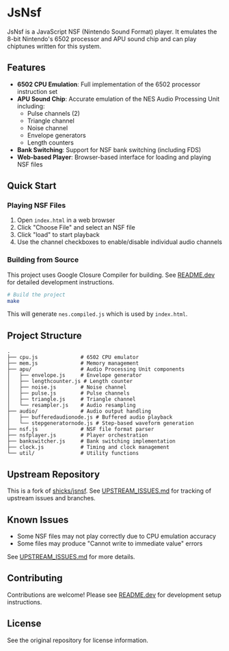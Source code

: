 # JsNsf

JsNsf is a JavaScript NSF (Nintendo Sound Format) player. It emulates the 8-bit Nintendo's 6502 processor and APU sound chip and can play chiptunes written for this system.

## Features

- **6502 CPU Emulation**: Full implementation of the 6502 processor instruction set
- **APU Sound Chip**: Accurate emulation of the NES Audio Processing Unit including:
  - Pulse channels (2)
  - Triangle channel
  - Noise channel
  - Envelope generators
  - Length counters
- **Bank Switching**: Support for NSF bank switching (including FDS)
- **Web-based Player**: Browser-based interface for loading and playing NSF files

## Quick Start

### Playing NSF Files

1. Open `index.html` in a web browser
2. Click "Choose File" and select an NSF file
3. Click "load" to start playback
4. Use the channel checkboxes to enable/disable individual audio channels

### Building from Source

This project uses Google Closure Compiler for building. See [README.dev](README.dev) for detailed development instructions.

```bash
# Build the project
make
```

This will generate `nes.compiled.js` which is used by `index.html`.

## Project Structure

```
.
├── cpu.js              # 6502 CPU emulator
├── mem.js              # Memory management
├── apu/                # Audio Processing Unit components
│   ├── envelope.js     # Envelope generator
│   ├── lengthcounter.js # Length counter
│   ├── noise.js        # Noise channel
│   ├── pulse.js        # Pulse channels
│   ├── triangle.js     # Triangle channel
│   └── resampler.js    # Audio resampling
├── audio/              # Audio output handling
│   ├── bufferedaudionode.js # Buffered audio playback
│   └── stepgeneratornode.js # Step-based waveform generation
├── nsf.js              # NSF file format parser
├── nsfplayer.js        # Player orchestration
├── bankswitcher.js     # Bank switching implementation
├── clock.js            # Timing and clock management
└── util/               # Utility functions

```

## Upstream Repository

This is a fork of [shicks/jsnsf](https://github.com/shicks/jsnsf). See [UPSTREAM_ISSUES.md](UPSTREAM_ISSUES.md) for tracking of upstream issues and branches.

## Known Issues

- Some NSF files may not play correctly due to CPU emulation accuracy
- Some files may produce "Cannot write to immediate value" errors

See [UPSTREAM_ISSUES.md](UPSTREAM_ISSUES.md) for more details.

## Contributing

Contributions are welcome! Please see [README.dev](README.dev) for development setup instructions.

## License

See the original repository for license information.

